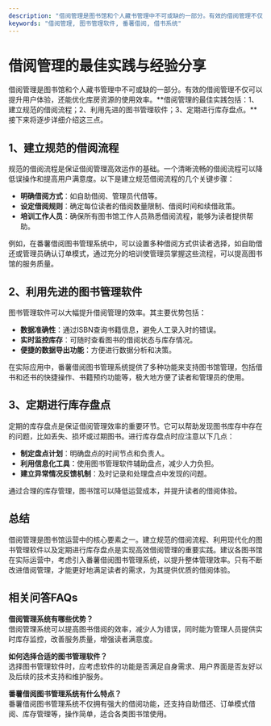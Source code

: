 ```yaml
---
description: "借阅管理是图书馆和个人藏书管理中不可或缺的一部分。有效的借阅管理不仅可以提升用户体验，还能优化库房资源的使用效率。**借阅管理的最佳实践包括：1、建立规范的借阅流程；2、利用先进的图书管理软件；3、定期进行库存盘点。**接下来将逐步详细介绍这三点。"
keywords: "借阅管理, 图书管理软件, 番薯借阅, 借书系统"
---
```

# 借阅管理的最佳实践与经验分享

借阅管理是图书馆和个人藏书管理中不可或缺的一部分。有效的借阅管理不仅可以提升用户体验，还能优化库房资源的使用效率。**借阅管理的最佳实践包括：1、建立规范的借阅流程；2、利用先进的图书管理软件；3、定期进行库存盘点。**接下来将逐步详细介绍这三点。

## 1、建立规范的借阅流程

规范的借阅流程是保证借阅管理高效运作的基础。一个清晰流畅的借阅流程可以降低误操作和提高用户满意度。以下是建立规范借阅流程的几个关键步骤：

- **明确借阅方式**：如自助借阅、管理员代借等。
- **设定借阅规则**：确定每位读者的借阅数量限制、借阅时间和续借政策。
- **培训工作人员**：确保所有图书馆工作人员熟悉借阅流程，能够为读者提供帮助。

例如，在番薯借阅图书管理系统中，可以设置多种借阅方式供读者选择，如自助借还或管理员确认订单模式，通过充分的培训使管理员掌握这些流程，可以提高图书馆的服务质量。

## 2、利用先进的图书管理软件

图书管理软件可以大幅提升借阅管理的效率。其主要优势包括：

- **数据准确性**：通过ISBN查询书籍信息，避免人工录入时的错误。
- **实时监控库存**：可随时查看图书的借阅状态与库存情况。
- **便捷的数据导出功能**：方便进行数据分析和决策。

在实际应用中，番薯借阅图书管理系统提供了多种功能来支持图书馆管理，包括借书和还书的快捷操作、书籍预约功能等，极大地方便了读者和管理员的使用。

## 3、定期进行库存盘点

定期的库存盘点是保证借阅管理效率的重要环节。它可以帮助发现图书库存中存在的问题，比如丢失、损坏或过期图书。进行库存盘点时应注意以下几点：

- **制定盘点计划**：明确盘点的时间节点和负责人。
- **利用信息化工具**：使用图书管理软件辅助盘点，减少人力负担。
- **建立异常情况反馈机制**：及时记录和处理盘点中发现的问题。

通过合理的库存管理，图书馆可以降低运营成本，并提升读者的借阅体验。

## 总结

借阅管理是图书馆运营中的核心要素之一。建立规范的借阅流程、利用现代化的图书管理软件以及定期进行库存盘点是实现高效借阅管理的重要实践。建议各图书馆在实际运营中，考虑引入番薯借阅图书管理系统，以提升整体管理效率。只有不断改进借阅管理，才能更好地满足读者的需求，为其提供优质的借阅体验。

## 相关问答FAQs

**借阅管理系统有哪些优势？**  
借阅管理系统可以提高图书借阅的效率，减少人为错误，同时能为管理人员提供实时库存监控，改善服务质量，增强读者满意度。

**如何选择合适的图书管理软件？**  
选择图书管理软件时，应考虑软件的功能是否满足自身需求、用户界面是否友好以及后续的技术支持和维护服务。

**番薯借阅图书管理系统有什么特点？**  
番薯借阅图书管理系统不仅拥有强大的借阅功能，还支持自助借还、订单模式借阅、库存管理等，操作简单，适合各类图书馆使用。

